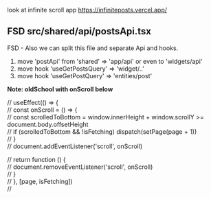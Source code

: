 look at infinite scroll app
https://infiniteposts.vercel.app/

## FSD src/shared/api/postsApi.tsx

FSD - Also we can split this file and separate Api and hooks.

1.  move 'postApi' from 'shared' => 'app/api' or even to 'widgets/api'
2.  move hook 'useGetPostsQuery' => 'widget/..'
3.  move hook 'useGetPostQuery' => 'entities/post'

**Note: oldSchool with onScroll below**

// useEffect(() => {  
// const onScroll = () => {  
// const scrolledToBottom = window.innerHeight + window.scrollY >= document.body.offsetHeight  
// if (scrolledToBottom && !isFetching) dispatch(setPage(page + 1))  
// }  
// document.addEventListener('scroll', onScroll)

// return function () {  
// document.removeEventListener('scroll', onScroll)  
// }  
// }, [page, isFetching])  
//
